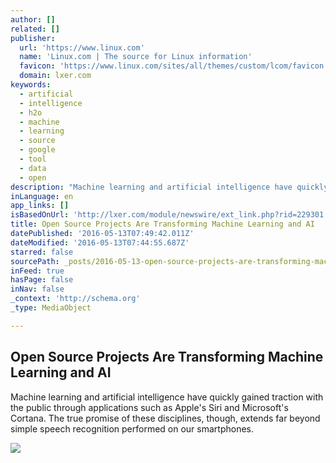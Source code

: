 ```yaml
---
author: []
related: []
publisher:
  url: 'https://www.linux.com'
  name: 'Linux.com | The source for Linux information'
  favicon: 'https://www.linux.com/sites/all/themes/custom/lcom/favicon.ico'
  domain: lxer.com
keywords:
  - artificial
  - intelligence
  - h2o
  - machine
  - learning
  - source
  - google
  - tool
  - data
  - open
description: "Machine learning and artificial intelligence have quickly gained traction with the public through applications such as Apple's Siri and Microsoft's Cortana. The true promise of these disciplines, though, extends far beyond simple speech recognition performed on our smartphones."
inLanguage: en
app_links: []
isBasedOnUrl: 'http://lxer.com/module/newswire/ext_link.php?rid=229301'
title: Open Source Projects Are Transforming Machine Learning and AI
datePublished: '2016-05-13T07:49:42.011Z'
dateModified: '2016-05-13T07:44:55.687Z'
starred: false
sourcePath: _posts/2016-05-13-open-source-projects-are-transforming-machine-learning-and-a.md
inFeed: true
hasPage: false
inNav: false
_context: 'http://schema.org'
_type: MediaObject

---
```

<article style=""><h1>Open Source Projects Are Transforming Machine Learning and AI</h1><p>Machine learning and artificial intelligence have quickly gained traction with the public through applications such as Apple's Siri and Microsoft's Cortana. The true promise of these disciplines, though, extends far beyond simple speech recognition performed on our smartphones.</p><img src="https://www.linux.com/sites/lcom/files/computer-1231889_1920.jpg" /></article>